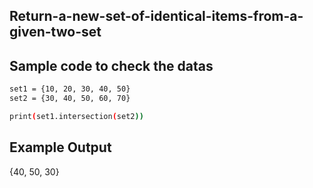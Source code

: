 ## Return-a-new-set-of-identical-items-from-a-given-two-set
## Sample code to check the datas
```sh
set1 = {10, 20, 30, 40, 50}
set2 = {30, 40, 50, 60, 70}

print(set1.intersection(set2))
```
## Example Output
{40, 50, 30}
